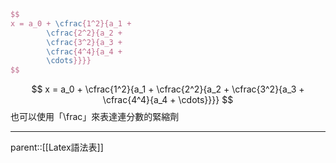 ```latex
$$
x = a_0 + \cfrac{1^2}{a_1 + 
		\cfrac{2^2}{a_2 + 
		\cfrac{3^2}{a_3 + 
		\cfrac{4^4}{a_4 + 
		\cdots}}}} 
$$
```
$$
x = a_0 + \cfrac{1^2}{a_1 + 
		\cfrac{2^2}{a_2 + 
		\cfrac{3^2}{a_3 + 
		\cfrac{4^4}{a_4 + 
		\cdots}}}} 
$$
也可以使用「\\frac」來表達連分數的緊縮劑
- - -
parent::[[Latex語法表]]
